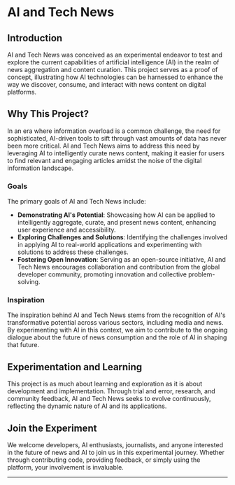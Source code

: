 # AI and Tech News

## Introduction

AI and Tech News was conceived as an experimental endeavor to test and explore the current capabilities of artificial intelligence (AI) in the realm of news aggregation and content curation. This project serves as a proof of concept, illustrating how AI technologies can be harnessed to enhance the way we discover, consume, and interact with news content on digital platforms.

## Why This Project?

In an era where information overload is a common challenge, the need for sophisticated, AI-driven tools to sift through vast amounts of data has never been more critical. AI and Tech News aims to address this need by leveraging AI to intelligently curate news content, making it easier for users to find relevant and engaging articles amidst the noise of the digital information landscape.

### Goals

The primary goals of AI and Tech News include:

- **Demonstrating AI's Potential**: Showcasing how AI can be applied to intelligently aggregate, curate, and present news content, enhancing user experience and accessibility.
- **Exploring Challenges and Solutions**: Identifying the challenges involved in applying AI to real-world applications and experimenting with solutions to address these challenges.
- **Fostering Open Innovation**: Serving as an open-source initiative, AI and Tech News encourages collaboration and contribution from the global developer community, promoting innovation and collective problem-solving.

### Inspiration

The inspiration behind AI and Tech News stems from the recognition of AI's transformative potential across various sectors, including media and news. By experimenting with AI in this context, we aim to contribute to the ongoing dialogue about the future of news consumption and the role of AI in shaping that future.

## Experimentation and Learning

This project is as much about learning and exploration as it is about development and implementation. Through trial and error, research, and community feedback, AI and Tech News seeks to evolve continuously, reflecting the dynamic nature of AI and its applications.

## Join the Experiment

We welcome developers, AI enthusiasts, journalists, and anyone interested in the future of news and AI to join us in this experimental journey. Whether through contributing code, providing feedback, or simply using the platform, your involvement is invaluable.


---

